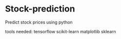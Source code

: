 # Stock-prediction
Predict stock prices using python

tools needed:
tensorflow
scikit-learn
matplotlib
sklearn

